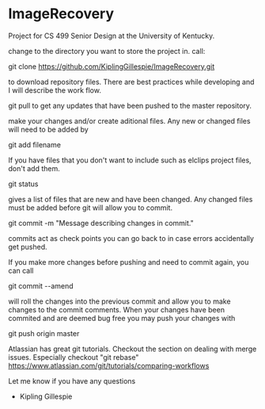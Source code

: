 # ImageRecovery
Project for CS 499 Senior Design at the University of Kentucky.

change to the directory you want to store the project in.
call:

git clone https://github.com/KiplingGillespie/ImageRecovery.git

to download repository files. There are best practices while developing and I will describe the work flow.

git pull 
to get any updates that have been pushed to the master repository. 

make your changes and/or create aditional files. Any new or changed files will need to be added by

git add filename

If you have files that you don't want to include such as elclips project files, don't add them.

git status

gives a list of files that are new and have been changed. Any changed files must be added before git will allow you to commit.

git commit -m "Message describing changes in commit."

commits act as check points you can go back to in case errors accidentally get pushed.

If you make more changes before pushing and need to commit again, you can call

git commit --amend 

will roll the changes into the previous commit and allow you to make changes to the commit comments. When your changes have been commited and are deemed bug free you may push your changes with

git push origin master


Atlassian has great git tutorials. Checkout the section on dealing with merge issues. Especially checkout "git rebase"
https://www.atlassian.com/git/tutorials/comparing-workflows

Let me know if you have any questions
- Kipling Gillespie
